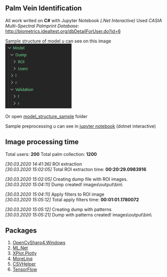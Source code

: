 ## Palm Vein Identification 

All work writed on **C#** with Jupyter Notebook *(.Net Interactive)*
Used *CASIA Multi-Spectral Palmprint Database*: http://biometrics.idealtest.org/dbDetailForUser.do?id=6

Sample structure of model u can see on this image  
![structure](images/model_structure.jpg)

Or open [model_structure_sample](/model_structure_sample/) folder

Sample preprocessing u can see in [jupyter notebook](net-interactive/image-preprocess-sample.ipynb) (dotnet interactive)

## Image processing time

Total users: **200**
Total palm collection: **1200**

*[30.03.2020 14:41:36]* ROI extraction  
*[30.03.2020 15:02:05]* Total ROI extracton time: **00:20:29.0983916**

*[30.03.2020 15:02:05]* Creating dump file with ROI images.  
*[30.03.2020 15:04:11]* Dump created! images\output\bin\

*[30.03.2020 15:04:11]* Apply filters to ROI image  
*[30.03.2020 15:05:12]* Total apply filters time: **00:01:01.1780072**

*[30.03.2020 15:05:12]* Creating dump with patterns  
*[30.03.2020 15:05:21]* Dump with patterns created! images\output\bin\

## Packages
	
1. [OpenCvSharp4.Windows](https://github.com/shimat/opencvsharp)
2. [ML.Net](https://github.com/dotnet/machinelearning)
3. [XPlot.Plotly](https://github.com/fslaborg/XPlot)
4. [MoreLinq](https://morelinq.github.io/)
5. [CSVHelper](https://joshclose.github.io/CsvHelper/)
6. [TensorFlow](https://storage.googleapis.com/tensorflow/windows/gpu/tensorflow_gpu-2.1.0-cp37-cp37m-win_amd64.whl)